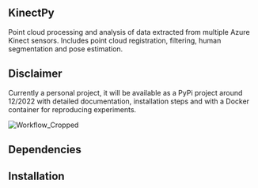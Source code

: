 ## KinectPy
Point cloud processing and analysis of data extracted from multiple Azure Kinect sensors. Includes point cloud registration, filtering, human segmentation and pose estimation.

## Disclaimer
Currently a personal project, it will be available as a PyPi project around 12/2022 with detailed documentation, installation steps and with a Docker container for reproducing experiments.


![Workflow_Cropped](https://user-images.githubusercontent.com/25236592/184530784-173c3fab-c608-4ea5-8021-25115c98f32e.png)

## Dependencies

## Installation
